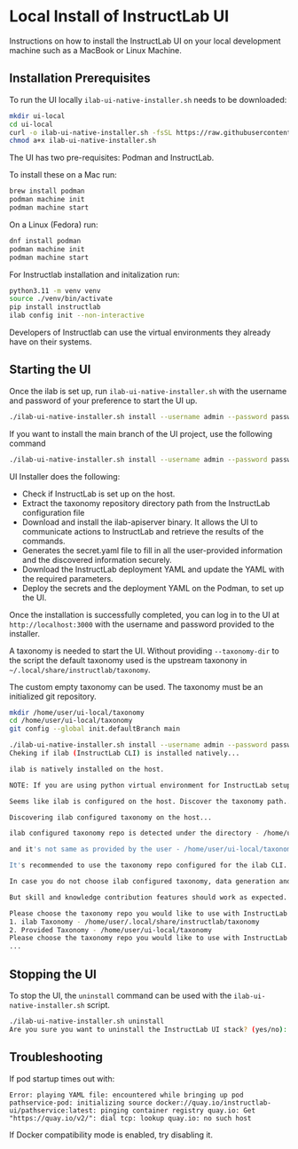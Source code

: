 # Local Install of InstructLab UI

Instructions on how to install the InstructLab UI on your local development machine such as a MacBook or Linux Machine.

## Installation Prerequisites

To run the UI locally `ilab-ui-native-installer.sh` needs to be downloaded:

```bash
mkdir ui-local
cd ui-local
curl -o ilab-ui-native-installer.sh -fsSL https://raw.githubusercontent.com/instructlab/ui/refs/heads/main/installers/podman/ilab-ui-native-installer.sh
chmod a+x ilab-ui-native-installer.sh
```

The UI has two pre-requisites: Podman and InstructLab.

To install these on a Mac run:

```bash
brew install podman
podman machine init
podman machine start
```

On a Linux (Fedora) run:

```bash
dnf install podman
podman machine init
podman machine start
```

For Instructlab installation and initalization run:

```bash
python3.11 -m venv venv
source ./venv/bin/activate
pip install instructlab
ilab config init --non-interactive
```

Developers of Instructlab can use the virtual environments they already have on their systems.

## Starting the UI

Once the ilab is set up, run `ilab-ui-native-installer.sh` with the username and password of your preference to start the UI up.

```bash
./ilab-ui-native-installer.sh install --username admin --password passw0rd!
```

If you want to install the main branch of the UI project, use the following command

```bash
./ilab-ui-native-installer.sh install --username admin --password passw0rd! --deploy main
```

UI Installer does the following:

- Check if InstructLab is set up on the host.
- Extract the taxonomy repository directory path from the InstructLab configuration file
- Download and install the ilab-apiserver binary. It allows the UI to communicate actions to InstructLab and retrieve the results of the commands.
- Generates the secret.yaml file to fill in all the user-provided information and the discovered information securely.
- Download the InstructLab deployment YAML and update the YAML with the required parameters.
- Deploy the secrets and the deployment YAML on the Podman, to set up the UI.

Once the installation is successfully completed, you can log in to the UI at `http://localhost:3000` with the username and password provided to the installer.

A taxonomy is needed to start the UI. Without providing `--taxonomy-dir` to the script the default taxonomy used is the upstream taxonony in `~/.local/share/instructlab/taxonomy`.

The custom empty taxonomy can be used. The taxonomy must be an initialized git repository.

```bash
mkdir /home/user/ui-local/taxonomy
cd /home/user/ui-local/taxonomy
git config --global init.defaultBranch main
```

```bash
./ilab-ui-native-installer.sh install --username admin --password passw0rd! --taxonomy-dir /home/user/taxonomy
Cheking if ilab (InstructLab CLI) is installed natively...

ilab is natively installed on the host.

NOTE: If you are using python virtual environment for InstructLab setup, you can use --python-venv-dir option to skip the discovery.

Seems like ilab is configured on the host. Discover the taxonomy path...

Discovering ilab configured taxonomy on the host...

ilab configured taxonomy repo is detected under the directory - /home/user/.local/share/instructlab/taxonomy

and it's not same as provided by the user - /home/user/ui-local/taxonomy

It's recommended to use the taxonomy repo configured for the ilab CLI.

In case you do not choose ilab configured taxonomy, data generation and fine tune features will not work.

But skill and knowledge contribution features should work as expected.

Please choose the taxonomy repo you would like to use with InstructLab UI:
1. ilab Taxonomy - /home/user/.local/share/instructlab/taxonomy
2. Provided Taxonomy - /home/user/ui-local/taxonomy
Please choose the taxonomy repo you would like to use with InstructLab UI? (1/2): 2
...
```

## Stopping the UI

To stop the UI, the `uninstall` command can be used with the `ilab-ui-native-installer.sh` script.

```bash
./ilab-ui-native-installer.sh uninstall
Are you sure you want to uninstall the InstructLab UI stack? (yes/no): yes
```

## Troubleshooting

If pod startup times out with:

```text
Error: playing YAML file: encountered while bringing up pod pathservice-pod: initializing source docker://quay.io/instructlab-ui/pathservice:latest: pinging container registry quay.io: Get "https://quay.io/v2/": dial tcp: lookup quay.io: no such host
```

If Docker compatibility mode is enabled, try disabling it.
